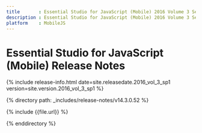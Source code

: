 ```yaml
---
title       : Essential Studio for JavaScript (Mobile) 2016 Volume 3 Service Pack 1 Release Notes
description : Essential Studio for JavaScript (Mobile) 2016 Volume 3 Service Pack 1 Release Notes
platform    : MobileJS
---
```


# Essential Studio for JavaScript (Mobile) Release Notes 

{% include release-info.html date=site.releasedate.2016_vol_3_sp1 version=site.version.2016_vol_3_sp1 %} 

{% directory path: _includes/release-notes/v14.3.0.52 %}

{% include {{file.url}} %}

{% enddirectory %}